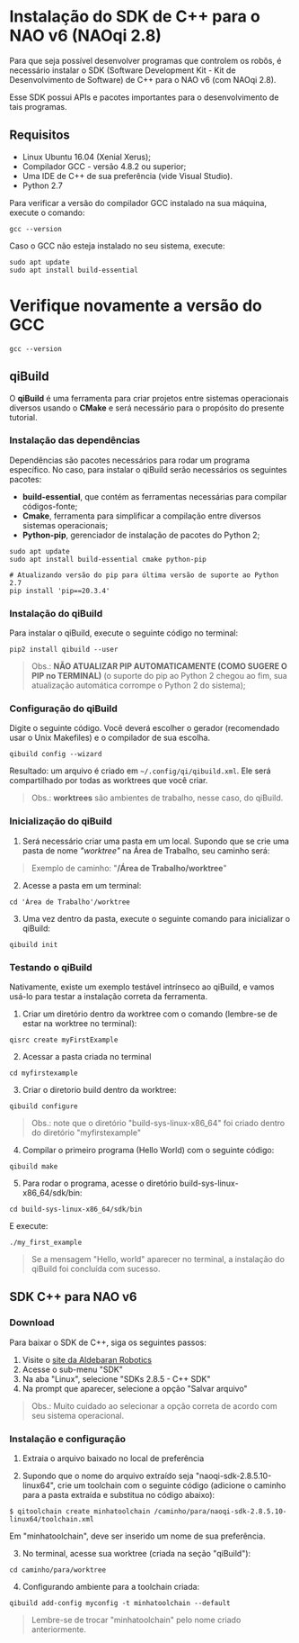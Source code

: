 # Instalação do SDK de C++ para o NAO v6 (NAOqi 2.8)

Para que seja possível desenvolver programas que controlem os robôs, é necessário instalar o SDK (Software Development Kit - Kit de Desenvolvimento de Software) de C++ para o NAO v6 (com NAOqi 2.8).

Esse SDK possui APIs e pacotes importantes para o desenvolvimento de tais programas. 

## Requisitos

- Linux Ubuntu 16.04 (Xenial Xerus);
- Compilador GCC - versão 4.8.2 ou superior;
- Uma IDE de C++ de sua preferência (vide Visual Studio).
- Python 2.7
 
Para verificar a versão do compilador GCC instalado na sua máquina, execute o comando:

```
gcc --version
```

Caso o GCC não esteja instalado no seu sistema, execute:

```
sudo apt update
sudo apt install build-essential
```

# Verifique novamente a versão do GCC

```
gcc --version
```

## qiBuild

O **qiBuild** é uma ferramenta para criar projetos entre sistemas operacionais diversos usando o **CMake** e será necessário para o propósito do presente tutorial.

### Instalação das dependências

Dependências são pacotes necessários para rodar um programa específico. No caso, para instalar o qiBuild serão necessários os seguintes pacotes:

- **build-essential**, que contém as ferramentas necessárias para compilar códigos-fonte;
- **Cmake**, ferramenta para simplificar a compilação entre diversos sistemas operacionais;
- **Python-pip**, gerenciador de instalação de pacotes do Python 2;

```
sudo apt update
sudo apt install build-essential cmake python-pip

# Atualizando versão do pip para última versão de suporte ao Python 2.7
pip install 'pip==20.3.4'
```

### Instalação do qiBuild

Para instalar o qiBuild, execute o seguinte código no terminal:

```
pip2 install qibuild --user
```

> Obs.: **NÃO ATUALIZAR PIP AUTOMATICAMENTE (COMO SUGERE O PIP no TERMINAL)** (o suporte do pip ao Python 2 chegou ao fim, sua atualização automática corrompe o Python 2 do sistema);


### Configuração do qiBuild

Digite o seguinte código. Você deverá escolher o gerador (recomendado usar o Unix Makefiles) e o compilador de sua escolha.

```
qibuild config --wizard
```

Resultado: um arquivo é criado em `~/.config/qi/qibuild.xml`. Ele será compartilhado por todas as worktrees que você criar.

> Obs.: **worktrees** são ambientes de trabalho, nesse caso, do qiBuild.

### Inicialização do qiBuild

1. Será necessário criar uma pasta em um local. Supondo que se crie uma pasta de nome _"worktree"_ na Área de Trabalho, seu caminho será:


> Exemplo de caminho: "**/Área de Trabalho/worktree**"


2. Acesse a pasta em um terminal:

```
cd 'Área de Trabalho'/worktree
```

3. Uma vez dentro da pasta, execute o seguinte comando para inicializar o qiBuild:
```
qibuild init
```

### Testando o qiBuild

Nativamente, existe um exemplo testável intrínseco ao qiBuild, e vamos usá-lo para testar a instalação correta da ferramenta.


1. Criar um diretório dentro da worktree com o comando (lembre-se de estar na worktree no terminal):

```
qisrc create myFirstExample
```

2. Acessar a pasta criada no terminal

```
cd myfirstexample
```

3. Criar o diretorio build dentro da worktree:

```
qibuild configure 
```

> Obs.: note que o diretório "build-sys-linux-x86_64" foi criado dentro do diretório "myfirstexample"

4. Compilar o primeiro programa (Hello World) com o seguinte código:

```
qibuild make
```

5. Para rodar o programa, acesse o diretório build-sys-linux-x86_64/sdk/bin:

```
cd build-sys-linux-x86_64/sdk/bin
```

E execute:

```
./my_first_example
```

> Se a mensagem "Hello, world" aparecer no terminal, a instalação do qiBuild foi concluída com sucesso.

## SDK C++ para NAO v6

### Download

Para baixar o SDK de C++, siga os seguintes passos:

1. Visite o [site da Aldebaran Robotics](https://www.aldebaran.com/en/support/nao-6/downloads-softwares)
2. Acesse o sub-menu "SDK"
3. Na aba "Linux", selecione "SDKs 2.8.5 - C++ SDK"
4. Na prompt que aparecer, selecione a opção "Salvar arquivo"

> Obs.: Muito cuidado ao selecionar a opção correta de acordo com seu sistema operacional.

### Instalação e configuração

1. Extraia o arquivo baixado no local de preferência

2. Supondo que o nome do arquivo extraído seja "naoqi-sdk-2.8.5.10-linux64", crie um toolchain com o seguinte código (adicione o caminho para a pasta extraída e substitua no código abaixo):

```
$ qitoolchain create minhatoolchain /caminho/para/naoqi-sdk-2.8.5.10-linux64/toolchain.xml
```

Em "minhatoolchain", deve ser inserido um nome de sua preferência.

3. No terminal, acesse sua worktree (criada na seção "qiBuild"):

```
cd caminho/para/worktree
```

4. Configurando ambiente para a toolchain criada:

```
qibuild add-config myconfig -t minhatoolchain --default
```

> Lembre-se de trocar "minhatoolchain" pelo nome criado anteriormente.
